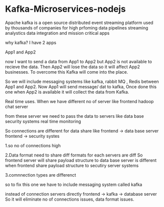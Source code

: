 # Kafka-Microservices-nodejs

Apache kafka is a open source distributed event streaming platform used by thousands of companies for high prfoming data pipelines streaming analystics data integration and 
mission critical apps

why kafka?
I have 2 apps

App1 and App2 

now I want to send a data from App1 to App2 but App2 is not available to recieve the data. Then App2 will lose the data so it will affect App2 businesses. To overcome this
Kafka will come into the place. 

So we will include messaging systems like kafka, rabbit MQ , Redis between App1 and App2. Now App1 will send message/ dat to kafka,
Once done this one when App2 is available it will collect the data from Kafka.

Real time uses.
When we have different no of server like 
frontend
hadoop
chat server 

from these server we need to pass the data to servers like
data base
security systems
real time monitoring

So connections are different for data share like 
frontend -> data base server
frontend -> security systes

1.so no of connections high

2.Data format need to share diff formats for each servers are diff
So frontend server will share payload structure to data base server is different when frontend share payload structure to secutiry server systems

3.comnnection types are differenct 

so to fix this one we have to include messaging system called kafka

instead of connection servers directly 
frontend -> kafka -> database server 
So it will eliminate no of connections issues, data format issues.


